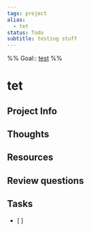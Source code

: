 ```yaml
---
tags: project
alias:
  - tet
status: Todo
subtitle: testing stuff
---
```


%%
Goal:: [test](2022-08-16%20-%20test.md)
%%

# tet

## Project Info

## Thoughts

## Resources

## Review questions

## Tasks

* \[ \]
